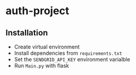 # auth-project

## Installation

 - Create virtual environment
 - Install dependencies from `requirements.txt`
 - Set the `SENDGRID_API_KEY` environment varialble
 - Run `Main.py` with flask
